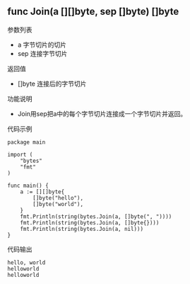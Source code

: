 ## func Join(a [][]byte, sep []byte) []byte

参数列表

- a 字节切片的切片
- sep 连接字节切片

返回值

- []byte 连接后的字节切片

功能说明

- Join用sep把a中的每个字节切片连接成一个字节切片并返回。

代码示例

	package main

	import (
		"bytes"
		"fmt"
	)

	func main() {
		a := [][]byte{
			[]byte("hello"),
			[]byte("world"),
		}
		fmt.Println(string(bytes.Join(a, []byte(", "))))
		fmt.Println(string(bytes.Join(a, []byte{})))
		fmt.Println(string(bytes.Join(a, nil)))
	}

代码输出

	hello, world
	helloworld
	helloworld
